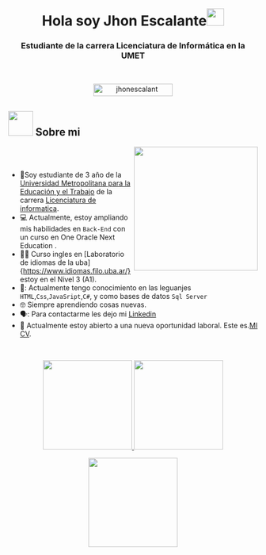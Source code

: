 
<h1 align="center"><b>Hola soy Jhon Escalante</b><img src="https://media.giphy.com/media/hvRJCLFzcasrR4ia7z/giphy.gif" width="35"></h1>
<h3 align="center">Estudiante de la carrera Licenciatura de Informática en la UMET</h3>

<br>

<p align="center"> 
	<img src="https://komarev.com/ghpvc/?username=jhonescalant&label=Profile%20views&color=0047AB&style=plastic?" alt="jhonescalant" height=25px, width=160px/> 
</p>

	
## <picture><img src = "https://github.com/7oSkaaa/7oSkaaa/blob/main/Images/about_me.gif?raw=true" width = 50px></picture> Sobre mi

<picture> <img align="right" src="https://github.com/7oSkaaa/7oSkaaa/blob/main/Images/Right_Side.gif?raw=true" width = 250px></picture>

<br><br>
- :school:Soy estudiante de 3 año de la [Universidad Metropolitana para la Educación y el Trabajo](https://umet.edu.ar) de la carrera [Licenciatura de informatica](https://umet.edu.ar/course/informatica/).
- :computer: Actualmente, estoy ampliando mis habilidades en `Back-End` con un curso en One Oracle Next Education .
- 🧑‍🎓 Curso ingles en [Laboratorio de idiomas de la uba]{https://www.idiomas.filo.uba.ar/} estoy en el Nivel 3 (A1).
- 🤖: Actualmente tengo conocimiento en las leguanjes `HTML`,`Css`,`JavaSript`,`C#`, y como bases de datos `Sql Server`
- :nerd_face: Siempre aprendiendo cosas nuevas.
- 🗣️: Para contactarme les dejo mi [Linkedin ](https://www.linkedin.com/in/jhon-escalante-733320248/)
- :thinking: Actualmente estoy abierto a una nueva oportunidad laboral. Este es.[MI CV](https://drive.google.com/file/d/1yM1qJLcJhoTwc7LbA4hcbnUzbFf8-mV2/view?usp=sharing).
<br>

<p align="center">
  <a href="https://github.com/jhonescalant">
    <img height="180em" src="https://github-readme-stats-eight-theta.vercel.app/api?username=jhonescalant&show_icons=true&theme=algolia&include_all_commits=true&count_private=true"/>
  </a>
  <a href="https://github.com/jhonescalant">
    <img height="180em" src="https://github-readme-stats-eight-theta.vercel.app/api/top-langs/?username=jhonescalant&layout=compact&langs_count=8&theme=algolia"/>
  </a>
</p>

<p align="center">
  <img height="180em" src="https://github-readme-streak-stats.herokuapp.com/?user=jhonescalant&theme=dark&hide_border=true"/>
</p>

